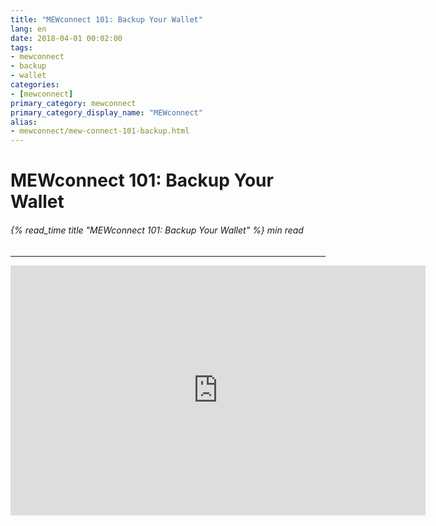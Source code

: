 ```yaml
---
title: "MEWconnect 101: Backup Your Wallet"
lang: en
date: 2018-04-01 00:02:00
tags:
- mewconnect
- backup
- wallet
categories:
- [mewconnect]
primary_category: mewconnect
primary_category_display_name: "MEWconnect"
alias:
- mewconnect/mew-connect-101-backup.html
---
```


# __MEWconnect 101: Backup Your Wallet__
###### {% read_time title "MEWconnect 101: Backup Your Wallet" %} min read
***
<div class="youtube-video">
<iframe width="664" height="400" src="https://www.youtube.com/embed/1aZANjFEQ7I" frameborder="0" allow="accelerometer; autoplay; encrypted-media; gyroscope; picture-in-picture" allowfullscreen></iframe>
</div>